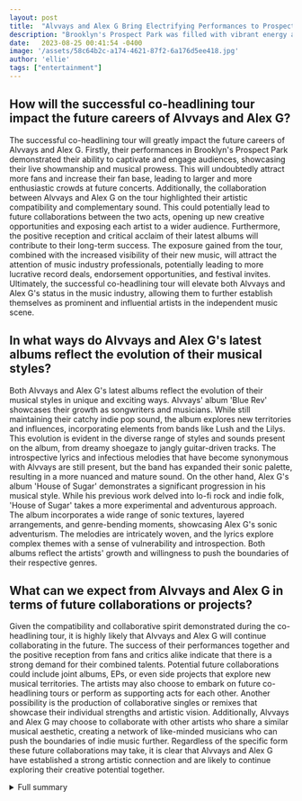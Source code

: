 ```yaml
---
layout: post
title:  "Alvvays and Alex G Bring Electrifying Performances to Prospect Park"
description: "Brooklyn's Prospect Park was filled with vibrant energy as Alvvays and Alex G delivered electrifying performances that captivated the audience. The co-headlining tour showcased the harmonious blend of catchy indie pop and lo-fi rock, leaving a lasting impression on all in attendance."
date:   2023-08-25 00:41:54 -0400
image: '/assets/58c64b2c-a174-4621-87f2-6a176d5ee418.jpg'
author: 'ellie'
tags: ["entertainment"]
---
```


## How will the successful co-headlining tour impact the future careers of Alvvays and Alex G?
The successful co-headlining tour will greatly impact the future careers of Alvvays and Alex G. Firstly, their performances in Brooklyn's Prospect Park demonstrated their ability to captivate and engage audiences, showcasing their live showmanship and musical prowess. This will undoubtedly attract more fans and increase their fan base, leading to larger and more enthusiastic crowds at future concerts. Additionally, the collaboration between Alvvays and Alex G on the tour highlighted their artistic compatibility and complementary sound. This could potentially lead to future collaborations between the two acts, opening up new creative opportunities and exposing each artist to a wider audience. Furthermore, the positive reception and critical acclaim of their latest albums will contribute to their long-term success. The exposure gained from the tour, combined with the increased visibility of their new music, will attract the attention of music industry professionals, potentially leading to more lucrative record deals, endorsement opportunities, and festival invites. Ultimately, the successful co-headlining tour will elevate both Alvvays and Alex G's status in the music industry, allowing them to further establish themselves as prominent and influential artists in the independent music scene.

## In what ways do Alvvays and Alex G's latest albums reflect the evolution of their musical styles?
Both Alvvays and Alex G's latest albums reflect the evolution of their musical styles in unique and exciting ways. Alvvays' album 'Blue Rev' showcases their growth as songwriters and musicians. While still maintaining their catchy indie pop sound, the album explores new territories and influences, incorporating elements from bands like Lush and the Lilys. This evolution is evident in the diverse range of styles and sounds present on the album, from dreamy shoegaze to jangly guitar-driven tracks. The introspective lyrics and infectious melodies that have become synonymous with Alvvays are still present, but the band has expanded their sonic palette, resulting in a more nuanced and mature sound. On the other hand, Alex G's album 'House of Sugar' demonstrates a significant progression in his musical style. While his previous work delved into lo-fi rock and indie folk, 'House of Sugar' takes a more experimental and adventurous approach. The album incorporates a wide range of sonic textures, layered arrangements, and genre-bending moments, showcasing Alex G's sonic adventurism. The melodies are intricately woven, and the lyrics explore complex themes with a sense of vulnerability and introspection. Both albums reflect the artists' growth and willingness to push the boundaries of their respective genres.

## What can we expect from Alvvays and Alex G in terms of future collaborations or projects?
Given the compatibility and collaborative spirit demonstrated during the co-headlining tour, it is highly likely that Alvvays and Alex G will continue collaborating in the future. The success of their performances together and the positive reception from fans and critics alike indicate that there is a strong demand for their combined talents. Potential future collaborations could include joint albums, EPs, or even side projects that explore new musical territories. The artists may also choose to embark on future co-headlining tours or perform as supporting acts for each other. Another possibility is the production of collaborative singles or remixes that showcase their individual strengths and artistic vision. Additionally, Alvvays and Alex G may choose to collaborate with other artists who share a similar musical aesthetic, creating a network of like-minded musicians who can push the boundaries of indie music further. Regardless of the specific form these future collaborations may take, it is clear that Alvvays and Alex G have established a strong artistic connection and are likely to continue exploring their creative potential together.


<details>
        <summary>Full summary</summary>
<p>Alvvays and Alex G recently took Brooklyn's Prospect Park by storm with their electrifying performances. The Canadian quintet Alvvays showcased their musical talent and powerful vocals, while Alex G surprised the audience with his rocking sound. The co-headlining tour demonstrated the harmony between the two acts, creating an unforgettable experience for all in attendance.</p>
<p>Alvvays, known for their catchy indie pop sound, delivered an exceptional live show that allowed their songwriting to shine. With a mix of tracks from their latest album and previous releases, Alvvays captivated the crowd with their infectious melodies and heartfelt lyrics. Singer-guitarist Molly Rankin's voice stood out in their live performances, creating a powerful and clear sound that resonated throughout the park.</p>
<p>Alex G, the singer-songwriter from Philadelphia, brought a different energy to the stage with his intimate lo-fi rock. Backed by a three-piece band, Alex G's chilled indie sound took on a surprising and impressive rock element. The crowd was captivated by his unique blend of melodic sensibilities and raw emotion.</p>
<p>The co-headlining tour not only showcased the individual talents of Alvvays and Alex G but also highlighted the camaraderie and complementary sound between the two acts. The collaboration between Alvvays and Alex G added a new dimension to their performances, creating an unforgettable experience for the audience.</p>
<p>In addition to their live performances, both Alvvays and Alex G have recently released new albums. Alvvays' latest album, 'Blue Rev,' masters their craft with its wide-ranging style and influences from bands like Lush and the Lilys. The album is a feast for the ears, combining catchy hooks with introspective lyrics.</p>
<p>Alex G's album 'House of Sugar' is a diverse and meticulously crafted collection of songs that blend sonic adventurism with layered textures. The album explores themes of uncertainty, desire, and the blurred lines between characters and narrators. With the help of collaborators and a new recording setup, Alex G has created a cohesive and emotionally resonant album.</p>
<p>With their unforgettable performances and stellar new albums, Alvvays and Alex G have solidified their positions as two of the most exciting acts in indie music. Their co-headlining tour in Brooklyn's Prospect Park was a true celebration of their talents and a night to remember for all who attended.</p>
</details>